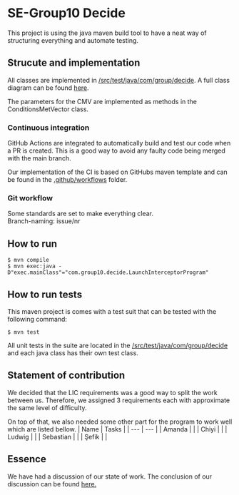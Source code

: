 # SE-Group10 Decide
This project is using the java maven build tool to have a neat way of structuring everything and automate testing. 

## Strucute and implementation
All classes are implemented in [/src/test/java/com/group/decide](/src/test/java/com/group/decide). 
A full class diagram can be found [here](https://viewer.diagrams.net/?tags=%7B%7D&highlight=0000ff&edit=_blank&layers=1&nav=1&title=decide.drawio.svg#Uhttps%3A%2F%2Fdrive.google.com%2Fuc%3Fid%3D1KWa893xuObUJYNH05qSMQeP5j4YMa4E8%26export%3Ddownload).

The parameters for the CMV are implemented as methods in the ConditionsMetVector class.



### Continuous integration
GitHub Actions are integrated to automatically build and test our code when a PR is created. This is a good way to avoid any faulty code being merged with the main branch. 

Our implementation of the CI is based on GitHubs maven template and can be found in the [.github/workflows](.github/workflows) folder.

### Git workflow
Some standards are set to make everything clear.  
Branch-naming: issue/nr

## How to run
```
$ mvn compile
$ mvn exec:java -D"exec.mainClass"="com.group10.decide.LaunchInterceptorProgram"
```

## How to run tests
This maven project is comes with a test suit that can be tested with the following command:
```
$ mvn test
```
All unit tests in the suite are located in the [/src/test/java/com/group/decide](/src/test/java/com/group/decide) and each java class has their own test class. 

## Statement of contribution
We decided that the LIC requirements was a good way to split the work between us. Therefore, we assigned 3 requirements each with approximate the same level of difficulty. 

On top of that, we also needed some other part for the program to work well which are listed bellow. 
| Name | Tasks |
| --- | --- |
| Amanda |  |
| Chiyi | |
| Ludwig | |
| Sebastian | |
| Şefik | |

## Essence
We have had a discussion of our state of work. The conclusion of our discussion can be found [here.](https://docs.google.com/document/d/1F2XvOlAA5KcxmcbASf5P0KabFuRd7MKCWuzxflHKIb8/edit)
